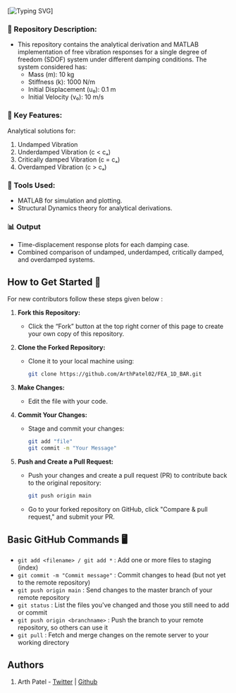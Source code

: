 [![Typing SVG](https://readme-typing-svg.demolab.com?font=Montserrat&weight=800&size=30&duration=1&pause=100000000000000&width=435&lines=Free+Vibration+Analysis+of+SDOF+System)]

### 📌 Repository Description:
- This repository contains the analytical derivation and MATLAB implementation of free vibration responses for a single degree of freedom (SDOF) system under different damping conditions.
The system considered has:
  - Mass (m): 10 kg
  - Stiffness (k): 1000 N/m
  - Initial Displacement (u₀): 0.1 m
  - Initial Velocity (v₀): 10 m/s
  
### 🔹 Key Features:
Analytical solutions for:
  1. Undamped Vibration
  2. Underdamped Vibration (c < cₐ)
  3. Critically damped Vibration (c = cₐ)
  4. Overdamped Vibration (c > cₐ)
   
### 🔧 Tools Used:
- MATLAB for simulation and plotting.
- Structural Dynamics theory for analytical derivations.

### 📊 Output
- Time-displacement response plots for each damping case.
- Combined comparison of undamped, underdamped, critically damped, and overdamped systems.

## How to Get Started 🏁
For new contributors follow these steps given below : 
1. **Fork this Repository:**
   - Click the “Fork” button at the top right corner of this page to create your own copy of this repository.

2. **Clone the Forked Repository:**
   - Clone it to your local machine using:
     ```bash
     git clone https://github.com/ArthPatel02/FEA_1D_BAR.git
     ```

3. **Make Changes:**
   - Edit the file with your code.

4. **Commit Your Changes:**
   - Stage and commit your changes:
     ```bash
     git add "file"
     git commit -m "Your Message"
     ```

5. **Push and Create a Pull Request:**
   - Push your changes and create a pull request (PR) to contribute back to the original repository:
     ```bash
     git push origin main
     ```
   - Go to your forked repository on GitHub, click "Compare & pull request," and submit your PR.

## Basic GitHub Commands 🖥️
  - `git add <filename> / git add *` : Add one or more files to staging (index)
- `git commit -m "Commit message"` : Commit changes to head (but not yet to the remote repository)
- `git push origin main` : Send changes to the master branch of your remote repository
- `git status` : List the files you've changed and those you still need to add or commit
- `git push origin <branchname>` : Push the branch to your remote repository, so others can use it
- `git pull` : Fetch and merge changes on the remote server to your working directory

## Authors  
1. Arth Patel - [Twitter](https://www.linkedin.com/in/arthpatel02/) | [Github](https://github.com/ArthPatel02)
